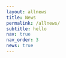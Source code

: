 ```yaml
---
layout: allnews
title: News
permalink: /allnews/
subtitle: hello
nav: true
nav_order: 3
news: true
---
```

